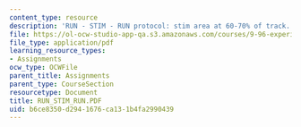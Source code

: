 ```yaml
---
content_type: resource
description: 'RUN - STIM - RUN protocol: stim area at 60-70% of track.'
file: https://ol-ocw-studio-app-qa.s3.amazonaws.com/courses/9-96-experimental-methods-of-adjustable-tetrode-array-neurophysiology-january-iap-2001/b6ce8350d2941676ca131b4fa2990439_RUN_STIM_RUN.PDF
file_type: application/pdf
learning_resource_types:
- Assignments
ocw_type: OCWFile
parent_title: Assignments
parent_type: CourseSection
resourcetype: Document
title: RUN_STIM_RUN.PDF
uid: b6ce8350-d294-1676-ca13-1b4fa2990439
---
```

